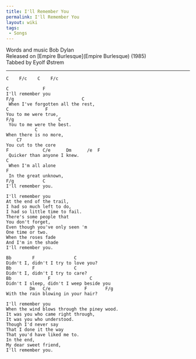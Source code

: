 ```yaml
---
title: I'll Remember You
permalink: I'll Remember You
layout: wiki
tags:
 - Songs
---
```


Words and music Bob Dylan  
Released on [Empire Burlesque](Empire Burlesque) (1985)  
Tabbed by Eyolf Østrem

* * * * *

    C    F/c    C    F/c

    C             F
    I'll remember you
    F/g                          C
     When I've forgotten all the rest,
    C              F
    You to me were true,
    F/g                 C
     You to me were the best.
               C
    When there is no more,
        C7
    You cut to the core
    F             C/e      Dm      /e  F
     Quicker than anyone I knew.
    C
     When I'm all alone
    F
     In the great unknown,
    F/g           C
    I'll remember you.

    I'll remember you
    At the end of the trail,
    I had so much left to do,
    I had so little time to fail.
    There's some people that
    You don't forget,
    Even though you've only seen 'm
    One time or two.
    When the roses fade
    And I'm in the shade
    I'll remember you.

    Bb        F               C
    Didn't I, didn't I try to love you?
    Bb        F               C
    Didn't I, didn't I try to care?
    Bb              F               C
    Didn't I sleep, didn't I weep beside you
             Dm   C/e             F       F/g
    With the rain blowing in your hair?

    I'll remember you
    When the wind blows through the piney wood.
    It was you who came right through,
    It was you who understood.
    Though I'd never say
    That I done it the way
    That you'd have liked me to.
    In the end,
    My dear sweet friend,
    I'll remember you.
